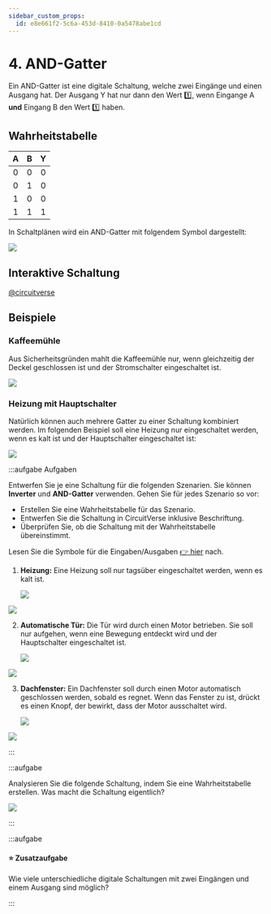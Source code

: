 ```yaml
---
sidebar_custom_props:
  id: e8e661f2-5c6a-453d-8410-0a5478abe1cd
---
```


# 4. AND-Gatter

Ein AND-Gatter ist eine digitale Schaltung, welche zwei Eingänge und einen Ausgang hat. Der Ausgang Y hat nur dann den Wert 1️⃣, wenn Eingange A **und** Eingang B den Wert 1️⃣ haben.

## Wahrheitstabelle

<div className="slim-table">

|   A   |   B   |   Y   |
| :---: | :---: | :---: |
|   0   |   0   |   0   |
|   0   |   1   |   0   |
|   1   |   0   |   0   |
|   1   |   1   |   1   |
</div>

In Schaltplänen wird ein AND-Gatter mit folgendem Symbol dargestellt:

![](images/04-and-gate.svg)

## Interaktive Schaltung

[@circuitverse](https://circuitverse.org/simulator/embed/rothe-and-gate)

## Beispiele

### Kaffeemühle

Aus Sicherheitsgründen mahlt die Kaffeemühle nur, wenn gleichzeitig der Deckel geschlossen ist und der Stromschalter eingeschaltet ist.

![](images/04-coffee-mill.svg)

### Heizung mit Hauptschalter

Natürlich können auch mehrere Gatter zu einer Schaltung kombiniert werden. Im folgenden Beispiel soll eine Heizung nur eingeschaltet werden, wenn es kalt ist und der Hauptschalter eingeschaltet ist:

![](images/04-heating-2.svg)

:::aufgabe Aufgaben
<Answer type="state" webKey="2838e16e-c02f-4a15-a8d0-f08f14b0f8a2" />

Entwerfen Sie je eine Schaltung für die folgenden Szenarien. Sie können __Inverter__ und __AND-Gatter__ verwenden. Gehen Sie für jedes Szenario so vor:

- Erstellen Sie eine Wahrheitstabelle für das Szenario.
- Entwerfen Sie die Schaltung in CircuitVerse inklusive Beschriftung.
- Überprüfen Sie, ob die Schaltung mit der Wahrheitstabelle übereinstimmt.

Lesen Sie die Symbole für die Eingaben/Ausgaben [👉 hier](./01-Schaltung.md#eingabe) nach.

1. **Heizung:** Eine Heizung soll nur tagsüber eingeschaltet werden, wenn es kalt ist.

    ![](images/04-ex-heating.svg)

    <Answer type="text" webKey="aeb19fdb-cce6-4bfd-99b9-a7fa5004501e" />

<Solution webKey="918932d5-3574-4329-8d54-9097d12d62dd">

![](images/04-ex-heating-solution.svg)

</Solution>

2. **Automatische Tür:** Die Tür wird durch einen Motor betrieben. Sie soll nur aufgehen, wenn eine Bewegung entdeckt wird und der Hauptschalter eingeschaltet ist.

    ![](images/04-ex-automatic-door.svg)

    <Answer type="text" webKey="fd529132-f8aa-491d-a67c-461913169d75" />

<Solution webKey="918932d5-3574-4329-8d54-9097d12d62dd">

![](images/04-ex-automatic-door-solution.svg)

</Solution>

3. **Dachfenster:** Ein Dachfenster soll durch einen Motor automatisch geschlossen werden, sobald es regnet. Wenn das Fenster zu ist, drückt es einen Knopf, der bewirkt, dass der Motor ausschaltet wird.

    ![](images/04-ex-roof-window.svg)

    <Answer type="text" webKey="47bfba00-65fe-466a-a859-036d8b572cad" />

<Solution webKey="918932d5-3574-4329-8d54-9097d12d62dd">

![](images/04-ex-roof-window-solution.svg)

</Solution>

:::


:::aufgabe
<Answer type="state" webKey="0d9e1b87-f1ae-4a07-b100-24508d56e94e" />

Analysieren Sie die folgende Schaltung, indem Sie eine Wahrheitstabelle erstellen. Was macht die Schaltung eigentlich?

![](images/04-cv-3-and.png)

<Answer type="text" webKey="494fb9e1-8dcf-4652-96a5-16355cffdb7e" />
:::


:::aufgabe
<Answer type="state" webKey="c1b9c6db-e6e8-42af-ad86-67a672f57524" />

#### ⭐️ Zusatzaufgabe

Wie viele unterschiedliche digitale Schaltungen mit zwei Eingängen und einem Ausgang sind möglich?

<Answer type="text" webKey="08e83c65-07b0-47a3-95b5-cddde78b21a2" />
:::
